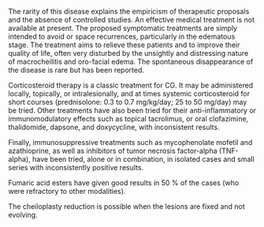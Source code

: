 The rarity of this disease explains the empiricism of therapeutic proposals and the absence of controlled studies. An effective medical treatment is not available at present. The proposed symptomatic treatments are simply intended to avoid or space recurrences, particularly in the edematous stage. The treatment aims to relieve these patients and to improve their quality of life, often very disturbed by the unsightly and distressing nature of macrocheilitis and oro-facial edema. The spontaneous disappearance of the disease is rare but has been reported.

Corticosteroid therapy is a classic treatment for CG. It may be administered locally, topically, or intralesionally, and at times systemic corticosteroid for short courses (prednisolone: 0.3 to 0.7 mg/kg/day; 25 to 50 mg/day) may be tried. Other treatments have also been tried for their anti-inflammatory or immunomodulatory effects such as topical tacrolimus, or oral clofazimine, thalidomide, dapsone, and doxycycline, with inconsistent results.

Finally, immunosuppressive treatments such as mycophenolate mofetil and azathioprine, as well as inhibitors of tumor necrosis factor-alpha (TNF-alpha), have been tried, alone or in combination, in isolated cases and small series with inconsistently positive results.

Fumaric acid esters have given good results in 50 % of the cases (who were refractory to other modalities).

The cheiloplasty reduction is possible when the lesions are fixed and not evolving.